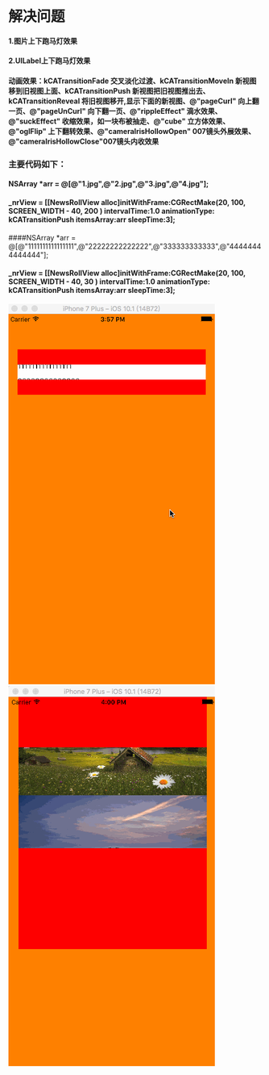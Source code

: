 # 解决问题

#### 1.图片上下跑马灯效果
#### 2.UILabel上下跑马灯效果
#### 动画效果：kCATransitionFade 交叉淡化过渡、kCATransitionMoveIn 新视图移到旧视图上面、kCATransitionPush 新视图把旧视图推出去、kCATransitionReveal 将旧视图移开,显示下面的新视图、@"pageCurl" 向上翻一页、@"pageUnCurl" 向下翻一页、@"rippleEffect" 滴水效果、@"suckEffect" 收缩效果，如一块布被抽走、@"cube" 立方体效果、@"oglFlip" 上下翻转效果、@"cameraIrisHollowOpen" 007镜头外展效果、@"cameraIrisHollowClose"007镜头内收效果

### 主要代码如下：
#### NSArray *arr = @[@"1.jpg",@"2.jpg",@"3.jpg",@"4.jpg"];
#### _nrView = [[NewsRollView alloc]initWithFrame:CGRectMake(20, 100, SCREEN_WIDTH - 40, 200 ) intervalTime:1.0 animationType: kCATransitionPush itemsArray:arr sleepTime:3];

####NSArray *arr = @[@"1111111111111111",@"22222222222222",@"333333333333",@"44444444444444"];
#### _nrView = [[NewsRollView alloc]initWithFrame:CGRectMake(20, 100, SCREEN_WIDTH - 40, 30 ) intervalTime:1.0 animationType: kCATransitionPush itemsArray:arr sleepTime:3];


![image](https://github.com/biyu6/imagePaoMaDeng/blob/master/yanshi01.gif)
![image](https://github.com/biyu6/imagePaoMaDeng/blob/master/yanshi02.gif)

